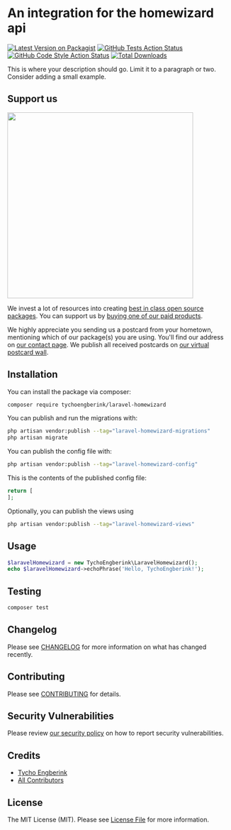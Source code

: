 # An integration for the homewizard api

[![Latest Version on Packagist](https://img.shields.io/packagist/v/tychoengberink/laravel-homewizard.svg?style=flat-square)](https://packagist.org/packages/tychoengberink/laravel-homewizard)
[![GitHub Tests Action Status](https://img.shields.io/github/actions/workflow/status/tychoengberink/laravel-homewizard/run-tests.yml?branch=main&label=tests&style=flat-square)](https://github.com/tychoengberink/laravel-homewizard/actions?query=workflow%3Arun-tests+branch%3Amain)
[![GitHub Code Style Action Status](https://img.shields.io/github/actions/workflow/status/tychoengberink/laravel-homewizard/fix-php-code-style-issues.yml?branch=main&label=code%20style&style=flat-square)](https://github.com/tychoengberink/laravel-homewizard/actions?query=workflow%3A"Fix+PHP+code+style+issues"+branch%3Amain)
[![Total Downloads](https://img.shields.io/packagist/dt/tychoengberink/laravel-homewizard.svg?style=flat-square)](https://packagist.org/packages/tychoengberink/laravel-homewizard)

This is where your description should go. Limit it to a paragraph or two. Consider adding a small example.

## Support us

[<img src="https://github-ads.s3.eu-central-1.amazonaws.com/laravel-homewizard.jpg?t=1" width="419px" />](https://spatie.be/github-ad-click/laravel-homewizard)

We invest a lot of resources into creating [best in class open source packages](https://spatie.be/open-source). You can support us by [buying one of our paid products](https://spatie.be/open-source/support-us).

We highly appreciate you sending us a postcard from your hometown, mentioning which of our package(s) you are using. You'll find our address on [our contact page](https://spatie.be/about-us). We publish all received postcards on [our virtual postcard wall](https://spatie.be/open-source/postcards).

## Installation

You can install the package via composer:

```bash
composer require tychoengberink/laravel-homewizard
```

You can publish and run the migrations with:

```bash
php artisan vendor:publish --tag="laravel-homewizard-migrations"
php artisan migrate
```

You can publish the config file with:

```bash
php artisan vendor:publish --tag="laravel-homewizard-config"
```

This is the contents of the published config file:

```php
return [
];
```

Optionally, you can publish the views using

```bash
php artisan vendor:publish --tag="laravel-homewizard-views"
```

## Usage

```php
$laravelHomewizard = new TychoEngberink\LaravelHomewizard();
echo $laravelHomewizard->echoPhrase('Hello, TychoEngberink!');
```

## Testing

```bash
composer test
```

## Changelog

Please see [CHANGELOG](CHANGELOG.md) for more information on what has changed recently.

## Contributing

Please see [CONTRIBUTING](CONTRIBUTING.md) for details.

## Security Vulnerabilities

Please review [our security policy](../../security/policy) on how to report security vulnerabilities.

## Credits

- [Tycho Engberink](https://github.com/tychoengberink)
- [All Contributors](../../contributors)

## License

The MIT License (MIT). Please see [License File](LICENSE.md) for more information.
